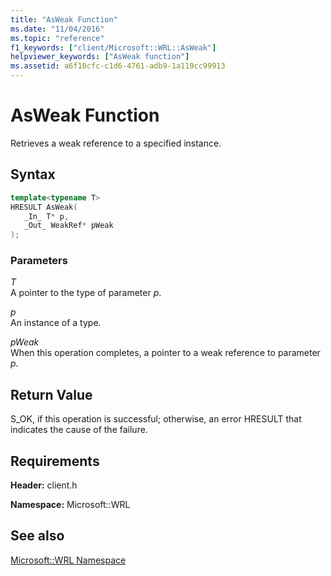 ```yaml
---
title: "AsWeak Function"
ms.date: "11/04/2016"
ms.topic: "reference"
f1_keywords: ["client/Microsoft::WRL::AsWeak"]
helpviewer_keywords: ["AsWeak function"]
ms.assetid: a6f10cfc-c1d6-4761-adb9-1a119cc99913
---
```

# AsWeak Function

Retrieves a weak reference to a specified instance.

## Syntax

```cpp
template<typename T>
HRESULT AsWeak(
   _In_ T* p,
   _Out_ WeakRef* pWeak
);
```

### Parameters

*T*<br/>
A pointer to the type of parameter *p*.

*p*<br/>
An instance of a type.

*pWeak*<br/>
When this operation completes, a pointer to a weak reference to parameter *p*.

## Return Value

S_OK, if this operation is successful; otherwise, an error HRESULT that indicates the cause of the failure.

## Requirements

**Header:** client.h

**Namespace:** Microsoft::WRL

## See also

[Microsoft::WRL Namespace](microsoft-wrl-namespace.md)
